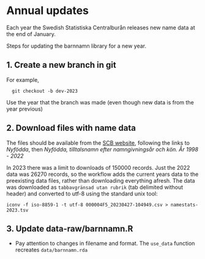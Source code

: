 # Annual updates

Each year the Swedish Statistiska Centralburån releases new name data at the end of January.

Steps for updating the barnnamn library for a new year.

## 1. Create a new branch in git

For example, 
```
  git checkout -b dev-2023
```

Use the year that the branch was made (even though new data is from the year 
previous)

## 2. Download files with name data

The files should be available from the [SCB 
website](http://www.scb.se/hitta-statistik/statistik-efter-amne/befolkning/amnesovergripande-statistik/namnstatistik/), 
following the links to *Nyfödda*, then *Nyfödda, tilltalsnamn efter 
namngivningsår och kön. År 1998 - 2022*

In 2023 there was a limit to downloads of 150000 records. Just the 2022 data 
was 26270 records, so the workflow adds the current years data to the preexisting data files, rather than downloading everything afresh.
The data was downloaded as `tabbavgränsad utan rubrik` (tab delimited without 
header) and converted to utf-8 using the standard unix tool:

```
iconv -f iso-8859-1 -t utf-8 000004F5_20230427-104949.csv > namestats-2023.tsv
```

## 3. Update data-raw/barnnamn.R

- Pay attention to changes in filename and format. The `use_data` function 
  recreates `data/barnnamn.rda`
